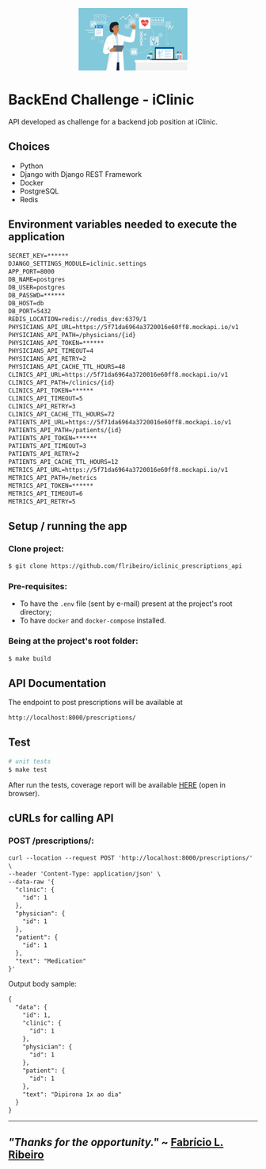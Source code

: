 <p align="center">
  <img src="medic.jpg" width="220" alt="iClinic Challenge" />
</p>

# BackEnd Challenge - iClinic

API developed as challenge for a backend job position at iClinic.

## Choices

- Python
- Django with Django REST Framework
- Docker
- PostgreSQL
- Redis

## Environment variables needed to execute the application

```
SECRET_KEY=******
DJANGO_SETTINGS_MODULE=iclinic.settings
APP_PORT=8000
DB_NAME=postgres
DB_USER=postgres
DB_PASSWD=******
DB_HOST=db
DB_PORT=5432
REDIS_LOCATION=redis://redis_dev:6379/1
PHYSICIANS_API_URL=https://5f71da6964a3720016e60ff8.mockapi.io/v1
PHYSICIANS_API_PATH=/physicians/{id}
PHYSICIANS_API_TOKEN=******
PHYSICIANS_API_TIMEOUT=4
PHYSICIANS_API_RETRY=2
PHYSICIANS_API_CACHE_TTL_HOURS=48
CLINICS_API_URL=https://5f71da6964a3720016e60ff8.mockapi.io/v1
CLINICS_API_PATH=/clinics/{id}
CLINICS_API_TOKEN=******
CLINICS_API_TIMEOUT=5
CLINICS_API_RETRY=3
CLINICS_API_CACHE_TTL_HOURS=72
PATIENTS_API_URL=https://5f71da6964a3720016e60ff8.mockapi.io/v1
PATIENTS_API_PATH=/patients/{id}
PATIENTS_API_TOKEN=******
PATIENTS_API_TIMEOUT=3
PATIENTS_API_RETRY=2
PATIENTS_API_CACHE_TTL_HOURS=12
METRICS_API_URL=https://5f71da6964a3720016e60ff8.mockapi.io/v1
METRICS_API_PATH=/metrics
METRICS_API_TOKEN=******
METRICS_API_TIMEOUT=6
METRICS_API_RETRY=5
```

## Setup / running the app
### Clone project:
```bash
$ git clone https://github.com/flribeiro/iclinic_prescriptions_api
```

### Pre-requisites:
* To have the `.env` file (sent by e-mail) present at the project's root directory;
* To have `docker` and `docker-compose` installed.

### Being at the project's root folder:
```bash
$ make build
```


## API Documentation

The endpoint to post prescriptions will be available at
```text
http://localhost:8000/prescriptions/
```

## Test
```bash
# unit tests
$ make test
```

After run the tests, coverage report will be available [HERE](htmlcov/index.html) (open in browser).


## cURLs for calling API
### POST /prescriptions/:
```text
curl --location --request POST 'http://localhost:8000/prescriptions/' \
--header 'Content-Type: application/json' \
--data-raw '{
  "clinic": {
    "id": 1
  },
  "physician": {
    "id": 1
  },
  "patient": {
    "id": 1
  },
  "text": "Medication"
}'
```
Output body sample:
```
{
  "data": {
    "id": 1,
    "clinic": {
      "id": 1
    },
    "physician": {
      "id": 1
    },
    "patient": {
      "id": 1
    },
    "text": "Dipirona 1x ao dia"
  }
}
```


---

## _"Thanks for the opportunity."_ ~ [Fabrício L. Ribeiro](http://t.me/flribeiro)